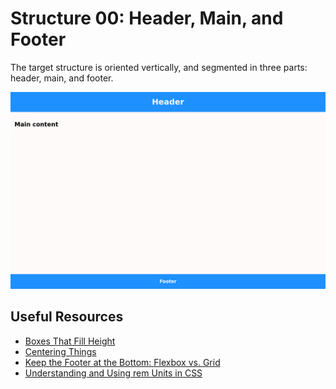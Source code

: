 <h1>Structure 00: Header, Main, and Footer</h1>

<p>
The target structure is oriented vertically, and segmented in three parts:
header, main, and footer.
</p>

<img alt="Target for structure 00." src="./flex/02-finish/target-00-finish.png"/>

<h2>Useful Resources</h2>

<ul>

<li>
<a href="https://css-tricks.com/boxes-fill-height-dont-squish/">
Boxes That Fill Height
</a>
</li>

<li>
<a href="https://www.w3.org/Style/Examples/007/center.en.html#text">
Centering Things
</a>
</li>

<li>
<a href="https://moderncss.dev/keep-the-footer-at-the-bottom-flexbox-vs-grid/">
Keep the Footer at the Bottom: Flexbox vs. Grid
</a>
</li>

<li>
<a href="https://www.sitepoint.com/understanding-and-using-rem-units-in-css/">
Understanding and Using rem Units in CSS
</a>
</li>

</ul>
